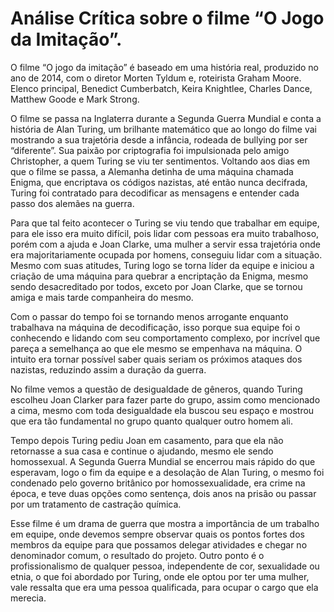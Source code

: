 # Análise Crítica sobre o filme “O Jogo da Imitação”.

O filme “O jogo da imitação” é baseado em uma história real, produzido no ano de 2014, com o diretor Morten Tyldum e, roteirista Graham Moore. Elenco principal, Benedict Cumberbatch, Keira Knightlee, Charles Dance, Matthew Goode e Mark Strong.

O filme se passa na Inglaterra durante a Segunda Guerra Mundial e conta a história de Alan Turing, um brilhante matemático que ao longo do filme vai mostrando a sua trajetória desde a infância, rodeada de bullying por ser “diferente”. Sua paixão por criptografia foi impulsionada pelo amigo Christopher, a quem Turing se viu ter sentimentos. Voltando aos dias em que o filme se passa, a Alemanha detinha de uma máquina chamada Enigma, que encriptava os códigos nazistas, até então nunca decifrada, Turing foi contratado para decodificar as mensagens e entender cada passo dos alemães na guerra.

Para que tal feito acontecer o Turing se viu tendo que trabalhar em equipe, para ele isso era muito difícil, pois lidar com pessoas era muito trabalhoso, porém com a ajuda e Joan Clarke, uma mulher a servir essa trajetória onde era majoritariamente ocupada por homens, conseguiu lidar com a situação. Mesmo com suas atitudes, Turing logo se torna líder da equipe e iniciou a criação de uma máquina para quebrar a encriptação da Enigma, mesmo sendo desacreditado por todos, exceto por Joan Clarke, que se tornou amiga e mais tarde companheira do mesmo.

Com o passar do tempo foi se tornando menos arrogante enquanto trabalhava na máquina de decodificação, isso porque sua equipe foi o conhecendo e lidando com seu comportamento complexo, por incrível que pareça a semelhança ao que ele mesmo se empenhava na máquina. O intuito era tornar possível saber quais seriam os próximos ataques dos nazistas, reduzindo assim a duração da guerra.

No filme vemos a questão de desigualdade de gêneros, quando Turing escolheu Joan Clarker para fazer parte do grupo, assim como mencionado a cima, mesmo com toda desigualdade ela buscou seu espaço e mostrou que era tão fundamental no grupo quanto qualquer outro homem ali. 

Tempo depois Turing pediu Joan em casamento, para que ela não retornasse a sua casa e continue o ajudando, mesmo ele sendo homossexual. A Segunda Guerra Mundial se encerrou mais rápido do que esperavam, logo o fim da equipe e a desolação de Alan Turing, o mesmo foi condenado pelo governo britânico por homossexualidade, era crime na época, e teve duas opções como sentença, dois anos na prisão ou passar por um tratamento de castração química.

Esse filme é um drama de guerra que mostra a importância de um trabalho em equipe, onde devemos sempre observar quais os pontos fortes dos membros da equipe para que possamos delegar atividades e chegar no denominador comum, o resultado do projeto. Outro ponto é o profissionalismo de qualquer pessoa, independente de cor, sexualidade ou etnia, o que foi abordado por Turing, onde ele optou por ter uma mulher, vale ressalta que era uma pessoa qualificada, para ocupar o cargo que ela merecia.
